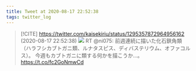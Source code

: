 ```yaml
---
title: Tweet at 2020-08-17 22:52:38
tags: twitter_log
---
```


> [!CITE] https://twitter.com/kaisekiriu/status/1295357872964956162 (2020-08-17 22:52:38)
> ![](https://twitter.com/kaisekiriu/status/1295357872964956162)
> RT @ni075: 前週連続に描いた化石鋏角類（ハラフシカブトガニ類、ルナタスピス、ディバステリウム、オファコルス）。
> 今週もカブトガニに類する何かを描こうか…。 https://t.co/fc2GoNmwCd
